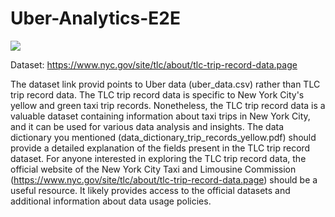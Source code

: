 # Uber-Analytics-E2E


![](image_url)

Dataset: https://www.nyc.gov/site/tlc/about/tlc-trip-record-data.page

The dataset link provid points to Uber data (uber_data.csv) rather than TLC trip record data. The TLC trip record data is specific to New York City's yellow and green taxi trip records.
Nonetheless, the TLC trip record data is a valuable dataset containing information about taxi trips in New York City, and it can be used for various data analysis and insights. 
The data dictionary you mentioned (data_dictionary_trip_records_yellow.pdf) should provide a detailed explanation of the fields present in the TLC trip record dataset.
For anyone interested in exploring the TLC trip record data, the official website of the New York City Taxi and Limousine Commission 
(https://www.nyc.gov/site/tlc/about/tlc-trip-record-data.page) should be a useful resource. It likely provides access to the official datasets and additional information about data usage policies.
